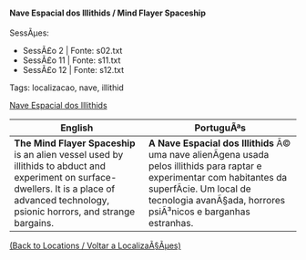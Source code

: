 ﻿
#### Nave Espacial dos Illithids / Mind Flayer Spaceship

SessÃµes:  
- SessÃ£o 2 | Fonte: s02.txt  
- SessÃ£o 11 | Fonte: s11.txt  
- SessÃ£o 12 | Fonte: s12.txt  

Tags: localizacao, nave, illithid

[Nave Espacial dos Illithids](nave_illithid.png)

| English | PortuguÃªs |
|---------|-----------|
| **The Mind Flayer Spaceship** is an alien vessel used by illithids to abduct and experiment on surface-dwellers. It is a place of advanced technology, psionic horrors, and strange bargains. | **A Nave Espacial dos Illithids** Ã© uma nave alienÃ­gena usada pelos illithids para raptar e experimentar com habitantes da superfÃ­cie. Um local de tecnologia avanÃ§ada, horrores psiÃ³nicos e barganhas estranhas. |

[(Back to Locations / Voltar a LocalizaÃ§Ãµes)](localizacoes.md)


























